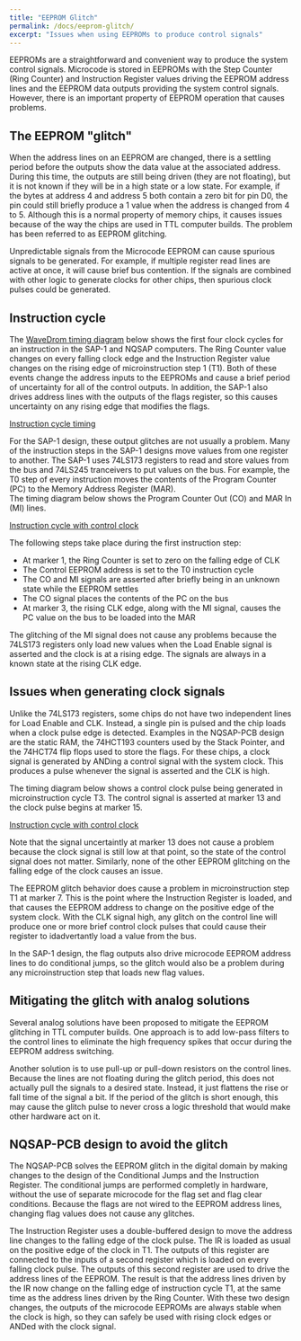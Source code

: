 ```yaml
---
title: "EEPROM Glitch"
permalink: /docs/eeprom-glitch/
excerpt: "Issues when using EEPROMs to produce control signals"
---
```


EEPROMs are a straightforward and convenient way to produce the system control signals.
Microcode is stored in EEPROMs with the Step Counter (Ring Counter) and Instruction
Register values driving the EEPROM address lines and the EEPROM data outputs providing the
system control signals.  However, there is an important property of EEPROM operation that
causes problems.

## The EEPROM "glitch"

When the address lines on an EEPROM are changed, there is a settling period before the
outputs show the data value at the associated address.  During this time, the outputs are
still being driven (they are not floating), but it is not known if they will be in a high
state or a low state.  For example, if the bytes at address 4 and address 5 both contain a
zero bit for pin D0, the pin could still briefly produce a 1 value when the address is
changed from 4 to 5.  Although this is a normal property of memory chips, it causes issues
because of the way the chips are used in TTL computer builds.  The problem has been
referred to as EEPROM glitching.

Unpredictable signals from the Microcode EEPROM can cause spurious signals to be
generated.  For example, if multiple register read lines are active at once, it will cause
brief bus contention.  If the signals are combined with other logic to generate clocks for
other chips, then spurious clock pulses could be generated.

## Instruction cycle

The [WaveDrom timing diagram](https://wavedrom.com) below shows the first four clock
cycles for an instruction in the SAP-1 and NQSAP computers.  The Ring Counter value
changes on every falling clock edge and the Instruction Register value changes on the
rising edge of microinstruction step 1 (T1).  Both of these events change the address
inputs to the EEPROMs and cause a brief period of uncertainty for all of the control
outputs.  In addition, the SAP-1 also drives address lines with the outputs of the flags
register, so this causes uncertainty on any rising edge that modifies the flags.

[Instruction cycle timing](../../assets/images/timing-instruction-cycle.png "cycle timing showing EEPROM glitch")

For the SAP-1 design, these output glitches are not usually a problem.
Many of the instruction steps in the SAP-1 designs move values from one register to
another.  The SAP-1 uses 74LS173 registers to read and store values from the bus and
74LS245 tranceivers to put values on the bus. For example, the T0 step of every instruction
moves the contents of the Program Counter (PC) to the Memory Address Register (MAR).  
The timing diagram below shows the Program Counter Out (CO) and MAR In (MI) lines.

[Instruction cycle with control clock](../../assets/images/timing-control-clock.png "cycle timing with control clock")

The following steps take place during the first instruction step:
* At marker 1, the Ring Counter is set to zero on the falling edge of CLK
* The Control EEPROM address is set to the T0 instruction cycle
* The CO and MI signals are asserted after briefly being in an unknown state while the EEPROM settles
* The CO signal places the contents of the PC on the bus
* At marker 3, the rising CLK edge, along with the MI signal, causes the PC value on the bus to be loaded into the MAR

The glitching of the MI signal does not cause any problems because the 74LS173 registers
only load new values when the Load Enable signal is asserted and the clock is at a rising edge.  The signals are always in a known state at the rising CLK edge.

## Issues when generating clock signals

Unlike the 74LS173 registers, some chips do not have two independent lines for Load Enable
and CLK.  Instead, a single pin is pulsed and the chip loads when a clock pulse edge is
detected.  Examples in the NQSAP-PCB design are the static RAM, the 74HCT193 counters used
by the Stack Pointer, and the 74HCT74 flip flops used to store the flags. For these chips,
a clock signal is generated by ANDing a control signal with the system clock.  This
produces a pulse whenever the signal is asserted and the CLK is high.  

The timing diagram below shows a control clock pulse being generated in microinstruction
cycle T3.  The control signal is asserted at marker 13 and the clock pulse begins at
marker 15.  


[Instruction cycle with control clock](../../assets/images/timing-control-clock.png "cycle timing with control clock")

Note that the signal uncertaintly at marker 13 does not cause a problem because the clock
signal is still low at that point, so the state of the control signal does not matter.  Similarly, none of the other EEPROM glitching on the falling edge of the clock causes
an issue.

The EEPROM glitch behavior does cause a problem in microinstruction step T1 at marker 7.
This is the point where the Instruction Register is loaded, and that causes the EEPROM
address to change on the positive edge of the system clock.  With the CLK signal high,
any glitch on the control line will produce one or more brief control clock pulses that
could cause their register to idadvertantly load a value from the bus.  

In the SAP-1 design, the flag outputs also drive microcode EEPROM address lines to do
conditional jumps, so the glitch would also be a problem during any microinstruction step
that loads new flag values.

## Mitigating the glitch with analog solutions

Several analog solutions have been proposed to mitigate the EEPROM glitching in TTL computer builds.  One approach is to add low-pass filters to the control lines to eliminate
the high frequency spikes that occur during the EEPROM address switching.

Another solution is to use pull-up or pull-down resistors on the control lines.
Because the lines are not floating during the glitch period, this does not actually
pull the signals to a desired state.  Instead, it just flattens the rise or fall time of
the signal a bit.  If the period of the glitch is short enough, this may cause the
glitch pulse to never cross a logic threshold that would make other hardware act on it.

## NQSAP-PCB design to avoid the glitch

The NQSAP-PCB solves the EEPROM glitch in the digital domain by making changes
to the design of the Conditional Jumps and the Instruction Register.  The conditional
jumps are performed completly in hardware, without the use of separate microcode for
the flag set and flag clear conditions.  Because the flags are not wired to the EEPROM
address lines, changing flag values does not cause any glitches.

The Instruction Register uses a double-buffered design to move the address line changes to
the falling edge of the clock pulse.  The IR is loaded as usual on the positive edge of
the clock in T1.  The outputs of this register are connected to the inputs of a second
register which is loaded on every falling clock pulse.  The outputs of this second
register are used to drive the address lines of the EEPROM.  The result is that the
address lines driven by the IR now change on the falling edge of instruction cycle T1, at
the same time as the address lines driven by the Ring Counter.  With these two design
changes, the outputs of the microcode EEPROMs are always stable when the clock is high, so
they can safely be used with rising clock edges or ANDed with the clock signal.
